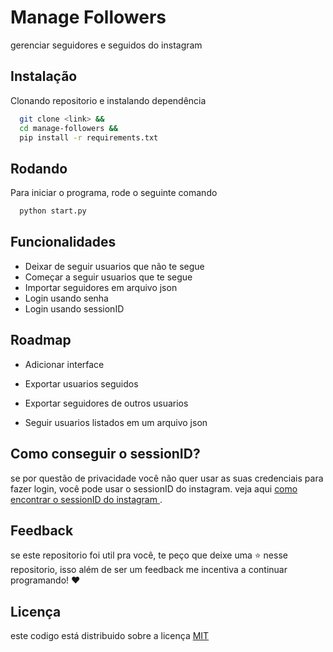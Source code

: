 
# Manage Followers

gerenciar seguidores e seguidos do instagram

## Instalação

Clonando repositorio e instalando dependência

```bash
  git clone <link> &&
  cd manage-followers &&
  pip install -r requirements.txt
```
    
## Rodando 

Para iniciar o programa, rode o seguinte comando

```bash
  python start.py
```


## Funcionalidades

- Deixar de seguir usuarios que não te segue
- Começar a seguir usuarios que te segue
- Importar seguidores em arquivo json
- Login usando senha
- Login usando sessionID


## Roadmap

- Adicionar interface

- Exportar usuarios seguidos

- Exportar seguidores de outros usuarios

- Seguir usuarios listados em um arquivo json


## Como conseguir o sessionID?

se por questão de privacidade você não quer usar as suas credenciais para fazer login, você pode usar o sessionID do instagram.
veja aqui <a href='https://valvepress.com/how-to-get-instagram-session-cookie'/> como encontrar o sessionID do instagram </a>. 


## Feedback

se este repositorio foi util pra você, te peço que deixe uma :star: nesse repositorio, isso além de ser um feedback me incentiva a continuar programando! :heart:


## Licença

este codigo está distribuido sobre a licença [MIT](https://choosealicense.com/licenses/mit/)

